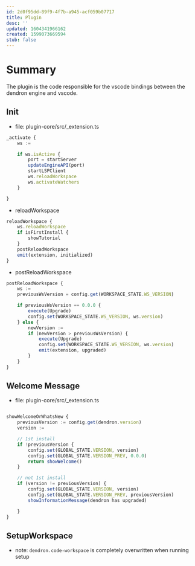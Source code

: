 ```yaml
---
id: 2d0f95dd-89f9-4f7b-a945-acf059b07717
title: Plugin
desc: ''
updated: 1604341966162
created: 1599073669594
stub: false
---
```


# Summary

The plugin is the code responsible for the vscode bindings between the dendron engine and vscode.


## Init

- file: plugin-core/src/_extension.ts

```ts
_activate {
    ws :=

    if ws.isActive {
        port = startServer
        updateEngineAPI(port)
        startLSPClient
        ws.reloadWorkspace
        ws.activateWatchers
    }

}
```

- reloadWorkspace
```ts
reloadWorkspace {
    ws.reloadWorkspace
    if isFirstInstall {
        showTutorial
    }
    postReloadWorkspace
    emit(extension, initialized)
}
```

- postReloadWorkspace
```ts
postReloadWorkspace {
    ws :=
    previousWsVersion = config.get(WORKSPACE_STATE.WS_VERSION)

    if previousWsVersion == 0.0.0 {
        execute(Upgrade)
        config.set(WORKSPACE_STATE.WS_VERSION, ws.version)
    } else {
        newVersion :=
        if (newVersion > previousWsVersion) {
            execute(Upgrade)
            config.set(WORKSPACE_STATE.WS_VERSION, ws.version)
            emit(extension, upgraded)
        }
    }
}

```


## Welcome Message

- file: plugin-core/src/_extension.ts
```ts

showWelcomeOrWhatsNew {
    previousVersion := config.get(dendron.version)
    version :=

    // 1st install
    if !previousVersion {
        config.set(GLOBAL_STATE.VERSION, version)
        config.set(GLOBAL_STATE.VERSION_PREV, 0.0.0)
        return showWelcome()
    }

    // not 1st install
    if (version != previousVersion) {
        config.set(GLOBAL_STATE.VERSION, version)
        config.set(GLOBAL_STATE.VERSION_PREV, previousVersion)
        showInformationMessage(dendron has upgraded)

    }
}

```


## SetupWorkspace
- note: `dendron.code-workspace` is completely overwritten when running setup